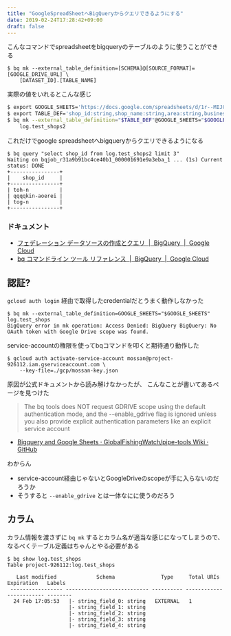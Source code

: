 ```yaml
---
title: "GoogleSpreadSheetへBigQueryからクエリできるようにする"
date: 2019-02-24T17:28:42+09:00
draft: false
---
```


こんなコマンドでspreadsheetをbigqueryのテーブルのように使うことができる

```
$ bq mk --external_table_definition=[SCHEMA]@[SOURCE_FORMAT]=[GOOGLE_DRIVE_URL] \
    [DATASET_ID].[TABLE_NAME]
```

実際の値をいれるとこんな感じ

```bash
$ export GOOGLE_SHEETS='https://docs.google.com/spreadsheets/d/1r--MIJGEuZSgx9KMQx4ak59wfwclyAOL9S80cZaV8BM/edit#gid=1436148405'
$ export TABLE_DEF='shop_id:string,shop_name:string,area:string,business:string,genre:string'
$ bq mk --external_table_definition="$TABLE_DEF"@GOOGLE_SHEETS="$GOOGLE_SHEETS" \
    log.test_shops2
```

これだけでgoogle spreadsheetへbigqueryからクエリできるようになる

```console
$ bq query "select shop_id from log.test_shops2 limit 3"
Waiting on bqjob_r31a9b91bc4ce40b1_000001691e9a3eba_1 ... (1s) Current status: DONE
+----------------+
|    shop_id     |
+----------------+
| toh-n          |
| qqqqkin-aoerei |
| tog-n          |
+----------------+
```

### ドキュメント

- [フェデレーション データソースの作成とクエリ  |  BigQuery  |  Google Cloud](https://cloud.google.com/bigquery/federated-data-sources?hl=ja#creating_a_federated_table_using_google_drive)
- [bq コマンドライン ツール リファレンス  |  BigQuery  |  Google Cloud](https://cloud.google.com/bigquery/docs/reference/bq-cli-reference?authuser=0&hl=ja#bq_mk)


## 認証?

`gcloud auth login` 経由で取得したcredentialだとうまく動作しなかった

```console
$ bq mk --external_table_definition=GOOGLE_SHEETS="$GOOGLE_SHEETS" log.test_shops
BigQuery error in mk operation: Access Denied: BigQuery BigQuery: No OAuth token with Google Drive scope was found.
```

service-accountの権限を使ってbqコマンドを叩くと期待通り動作した

```
$ gcloud auth activate-service-account mossan@project-926112.iam.gserviceaccount.com \
    --key-file=./gcp/mossan-key.json
```

原因が公式ドキュメントから読み解けなかったが、
こんなことが書いてあるページを見つけた

> The bq tools does NOT request GDRIVE scope using the default authentication mode, and the --enable_gdrive flag is ignored unless you also provide explicit authentication parameters like an explicit service account

- [Bigquery and Google Sheets · GlobalFishingWatch/pipe-tools Wiki · GitHub](https://github.com/GlobalFishingWatch/pipe-tools/wiki/Bigquery-and-Google-Sheets)

わからん

- service-account経由じゃないとGoogleDriveのscopeが手に入らないのだろうか
- そうすると `--enable_gdrive` とは一体なにに使うのだろう

## カラム

カラム情報を渡さずに `bq mk` するとカラム名が適当な感じになってしまうので、
なるべくテーブル定義はちゃんとやる必要がある

```console
$ bq show log.test_shops
Table project-926112:log.test_shops

   Last modified             Schema               Type     Total URIs   Expiration   Labels
 ----------------- --------------------------- ---------- ------------ ------------ --------
  24 Feb 17:05:53   |- string_field_0: string   EXTERNAL   1
                    |- string_field_1: string
                    |- string_field_2: string
                    |- string_field_3: string
                    |- string_field_4: string
```
